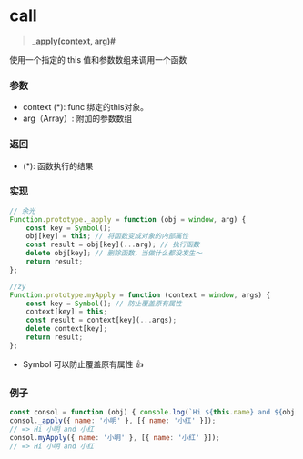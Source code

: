 # call

> <b> _apply(context, arg)#</b>

使用一个指定的 this 值和参数数组来调用一个函数

### 参数

* context (*): func 绑定的this对象。
* arg（Array）: 附加的参数数组

### 返回

* (*): 函数执行的结果

### 实现

```js
// 余光
Function.prototype._apply = function (obj = window, arg) {
    const key = Symbol();
    obj[key] = this; // 将函数变成对象的内部属性
    const result = obj[key](...arg); // 执行函数
    delete obj[key]; // 删除函数，当做什么都没发生～
    return result;
};

//zy
Function.prototype.myApply = function (context = window, args) {
    const key = Symbol(); // 防止覆盖原有属性
    context[key] = this;
    const result = context[key](...args);
    delete context[key];
    return result;
};
```

- Symbol 可以防止覆盖原有属性 👍

### 例子

```js
const consol = function (obj) { console.log(`Hi ${this.name} and ${obj.name}`) }
consol._apply({ name: '小明' }, [{ name: '小红' }]);
// => Hi 小明 and 小红
consol.myApply({ name: '小明' }, [{ name: '小红' }]);
// => Hi 小明 and 小红
```